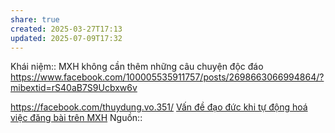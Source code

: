 ```yaml
---
share: true
created: 2025-03-27T17:13
updated: 2025-07-09T17:32
---
```

Khái niệm:: 
MXH không cần thêm những câu chuyện độc đáo
https://www.facebook.com/100005535911757/posts/2698663066994864/?mibextid=rS40aB7S9Ucbxw6v

https://facebook.com/thuydung.vo.351/
[Vấn đề đạo đức khi tự động hoá việc đăng bài trên MXH](../../%F0%9F%93%90D%E1%BB%B1%20%C3%A1n/T%E1%BB%B1%20%C4%91%E1%BB%99ng%20ho%C3%A1/V%E1%BA%A5n%20%C4%91%E1%BB%81%20%C4%91%E1%BA%A1o%20%C4%91%E1%BB%A9c%20khi%20t%E1%BB%B1%20%C4%91%E1%BB%99ng%20ho%C3%A1%20vi%E1%BB%87c%20%C4%91%C4%83ng%20b%C3%A0i%20tr%C3%AAn%20MXH.md)
Nguồn:: 
